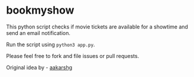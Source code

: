 # bookmyshow

This python script checks if movie tickets are available for a showtime and send an email notification.

Run the script using `python3 app.py`.

Please feel free to fork and file issues or pull requests.

Original idea by - [aakarshg](https://github.com/aakarshg/bookmyshow)
